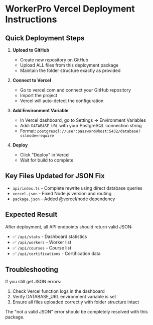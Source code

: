 # WorkerPro Vercel Deployment Instructions

## Quick Deployment Steps

1. **Upload to GitHub**
   - Create new repository on GitHub
   - Upload ALL files from this deployment package
   - Maintain the folder structure exactly as provided

2. **Connect to Vercel**
   - Go to vercel.com and connect your GitHub repository
   - Import the project
   - Vercel will auto-detect the configuration

3. **Add Environment Variable**
   - In Vercel dashboard, go to Settings → Environment Variables
   - Add: `DATABASE_URL` with your PostgreSQL connection string
   - Format: `postgresql://user:password@host:5432/database?sslmode=require`

4. **Deploy**
   - Click "Deploy" in Vercel
   - Wait for build to complete

## Key Files Updated for JSON Fix

- `api/index.ts` - Complete rewrite using direct database queries
- `vercel.json` - Fixed Node.js version and routing
- `package.json` - Added @vercel/node dependency

## Expected Result

After deployment, all API endpoints should return valid JSON:
- ✅ `/api/stats` - Dashboard statistics
- ✅ `/api/workers` - Worker list
- ✅ `/api/courses` - Course list
- ✅ `/api/certifications` - Certification data

## Troubleshooting

If you still get JSON errors:
1. Check Vercel function logs in the dashboard
2. Verify DATABASE_URL environment variable is set
3. Ensure all files uploaded correctly with folder structure intact

The "not a valid JSON" error should be completely resolved with this package.